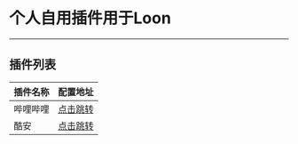 # 个人自用插件用于Loon

---

## 插件列表

| 插件名称     | 配置地址                                                                                      |
| ---------- | --------------------------------------------------------------------------------------------- |
| 哔哩哔哩     | [点击跳转](https://www.nsloon.com/openloon/import?plugin=https://github.com/z-jinke/loon/raw/refs/heads/main/Plugin/BiliBili) |
| 酷安        | [点击跳转](https://www.nsloon.com/openloon/import?plugin=https://github.com/z-jinke/loon/raw/refs/heads/main/Plugin/Coolapk) |
